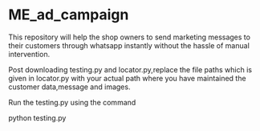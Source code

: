 # ME_ad_campaign

This repository will help the shop owners to send marketing messages to their customers through whatsapp instantly without the hassle of manual intervention.

Post downloading testing.py and locator.py,replace the file paths which is given in locator.py with your actual path where you have maintained the customer data,message and images.

Run the testing.py using the command

python testing.py

